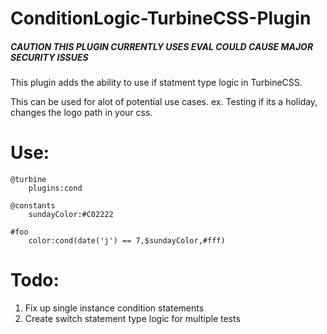 # ConditionLogic-TurbineCSS-Plugin
##### CAUTION THIS PLUGIN CURRENTLY USES EVAL COULD CAUSE MAJOR SECURITY ISSUES

This plugin adds the ability to use if statment type logic in TurbineCSS.

This can be used for alot of potential use cases.
ex. Testing if its a holiday, changes the logo path in your css.

# Use:
```
@turbine
    plugins:cond

@constants
    sundayColor:#C02222

#foo
    color:cond(date('j') == 7,$sundayColor,#fff)
```

# Todo:
1. Fix up single instance condition statements
2. Create switch statement type logic for multiple tests
